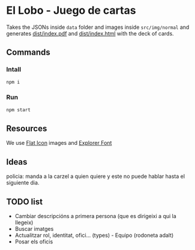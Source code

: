 # El Lobo - Juego de cartas

Takes the JSONs inside `data` folder and images inside `src/img/normal` and generates [dist/index.pdf](dist/index.pdf) and [dist/index.html](dist/index.html) with the deck of cards.

## Commands

### Intall

```bash
npm i
```

### Run

```bash
npm start
```

## Resources

We use [Flat Icon](https://www.flaticon.com) images and [Explorer Font](https://www.behance.net/gallery/78419793/Free-Font-Explorer)

## Ideas

policia: manda a la carzel a quien quiere y este no puede hablar hasta el siguiente dia.

## TODO list

- Cambiar descripcións a primera persona (que es dirigeixi a qui la llegeix)
- Buscar imatges
- Actualitzar rol, identitat, ofici... (types) - Equipo (rodoneta adalt)
- Posar els oficis
